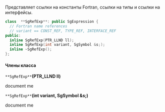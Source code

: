 Представляет ссылки на константы Fortran, ссылки на типы и ссылки на интерфейсы.

```cpp
class  **SgRefExp**: public SgExpression {
  // Fortran name references
  // variant == CONST_REF, TYPE_REF, INTERFACE_REF
public:
  inline SgRefExp(PTR_LLND ll);
  inline SgRefExp(int variant, SgSymbol &s;);
  inline ~SgRefExp();
};
```

#### Члены класса

`**SgRefExp**`**(PTR_LLND ll)**

document me

`**SgRefExp**`**(int variant, SgSymbol &s;)**

document me
